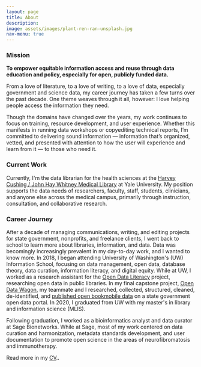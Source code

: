 ```yaml
---
layout: page
title: About
description: 
image: assets/images/plant-ren-ran-unsplash.jpg
nav-menu: true
---
```


<h3>Mission</h3>

<b>To empower equitable information access and reuse through data education and policy, especially for open, publicly funded data.</b>

From a love of literature, to a love of writing, to a love of data, especially government and science data, my career journey has taken a few turns over the past decade. One theme weaves through it all, however: I love helping people access the information they need. 

Though the domains have changed over the years, my work continues to focus on training, resource development, and user experience. Whether this manifests in running data workshops or copyediting technical reports, I’m committed to delivering sound information — information that’s organized, vetted, and presented with attention to how the user will experience and learn from it — to those who need it. 

<h3>Current Work</h3>

Currently, I'm the data librarian for the health sciences at the <a href="https://library.medicine.yale.edu/" target="_blank">Harvey Cushing / John Hay Whitney Medical Library</a> at Yale University. My position supports the data needs of researchers, faculty, staff, students, clinicians, and anyone else across the medical campus, primarily through instruction, consultation, and collaborative research.

<h3>Career Journey</h3>

After a decade of managing communications, writing, and editing projects for state government, nonprofits, and freelance clients, I went back to school to learn more about libraries, information, and data. Data was becomingly increasingly prevalent in my day-to-day work, and I wanted to know more. In 2018, I began attending University of Washington's (UW) Information School, focusing on data management, open data, database theory, data curation, information literacy, and digital equity. While at UW, I worked as a research assistant for the <a href="http://odl.ischool.uw.edu/" target="_blank">Open Data Literacy</a> project, researching open data in public libraries. In my final capstone project, <a href="https://opendatawagon.github.io/" target="_blank">Open Data Wagon</a>, my teammate and I researched, collected, structured, cleaned, de-identified, and <a href="https://data.wa.gov/Culture-and-Community/North-Central-Regional-Library-WA-Bookmobile-Check/rfra-yhpm" target="_blank">published open bookmobile data</a> on a state government open data portal. In 2020, I graduated from UW with my master's in library and information science (MLIS).

Following graduation, I worked as a bioinformatics analyst and data curator at Sage Bionetworks. While at Sage, most of my work centered on data curation and harmonization, metadata standards development, and user documentation to promote open science in the areas of neurofibromatosis and immunotherapy. 

Read more in my <a href="https://www.kaitlinthrogmorton.com/cv.html">CV</a>..
